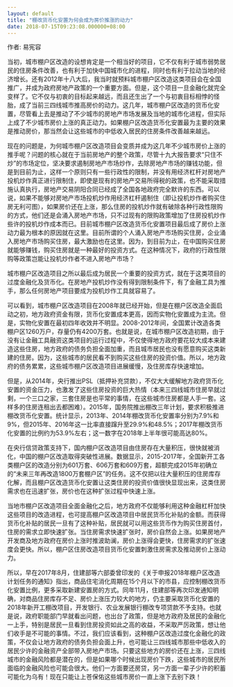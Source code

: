 ```yaml
---
layout: default
title: "棚改货币化安置为何会成为房价推涨的动力"
date: 2018-07-15T09:23:08.000000+08:00
---
```


作者: 易宪容

当初，城市棚户区改造的设想肯定是一个相当好的项目，它不仅有利于城市弱势居民的住房条件改善，也有利于加快中国城市化的进程，同时也有利于拉动当地的经济增长。还有2012年十八大后，我当时就预料城市棚户区改造这类项目会在全国推广，并成为政府房地产政策的一个重要方面。但是，这个项目一旦金融化就完全变样了。它不仅与初衷的目标起来越远，而且还生出了一个与初衷目标相悖的怪胎，成了当前三四线城市推高房价的动力。这几年，城市棚户区改造的货币化安置，尽管看上去是推动了不少城市的房地产市场发展及当地的城市化进程，但实际上成了不少城市房价上涨的真正动力。如果棚户区改造货币化安置最为主要的效果是推动房价，那当然会让这些城市的中低收入居民的住房条件改善越来越远。

现在的问题是，为何城市棚户区改造项目会变质并成为这几年不少城市房价上涨的推手呢？问题的核心就在于当前房地产的整个政策，尽管十九大报告要求“只住不炒”的市场定位，坚决要求遏制房地产市场炒作，去除房地产市场的赚钱功能，但是到目前为止，这样一个原则只有一些行政性的限制，并没有用经济杠杆对房地产投机炒作真正进行限制住，即使是现有的房地产交易所得税的政策，也不能采取措施认真执行，房地产交易阴阳合同已经成了全国各地政府完全默许的东西。可以说，如果不能够对房地产市场投机炒作用经济杠杆遏制住（即让投机炒作者购买住房无利可图），如果房价还在上涨，那么住房的投机炒作就有破除各种行政性限购的方式，他们还是会涌入房地产市场，只不过现有的限购政策增加了住房投机炒作些许的投机炒作成本而已。目前城市棚户区改造货币化安置项目最后成了房价上涨动力最为根本的原因就在这里。目前所谓的个人涌入房地产市场购买住房，企业涌入房地产市场购买住房，最大激励也在这里。因为，到目前为止，在中国购买住房就能够赚钱，购买住房就是一种最好的投资方式。在这种情况下，政府的行政性限购等政策岂能让投机炒作者不进入房地产市场？

城市棚户区改造项目之所以最后成为居民一个重要的投资方式，就在于这类项目的过度金融化及货币化。在房地产投机炒作没有得到限制条件下，有了金融工具为推手，那么任何房地产项目要成为投机炒作工具就容易了。

可以看到，城市棚户区改造项目在2008年就已经开始，但是在棚户区改造全面启动之初，地方政府资金有限，货币化安置成本更高，因而实物化安置成为主流。但是，实物化安置在最初四年收效并不明显。2008-2012年间，全国累计改造各类棚户区1260万户，存量仍有4200万套。也就是说，在城市棚户区改造初期，由于没有让金融工具融资这类项目的运行过程中，不仅使得地方政府要花较大成本来建造这些住房，地方政府的债务负担全面加重，而且城市居民也没有愿意购买这类新建的住房。因为，这些城市的居民看不到购买这些住房的投资价值。所以，地方政府的债务累累，这些城市棚户区改造项目进展缓慢，及住房库存快速增加。

但是，从2014年，央行推出PSL（抵押补充贷款），不仅大大缓解地方政府货币化安置的资金压力，也激发了这些住房投资的巨大热情（本来三四线城市住房早就过剩，一个三口之家，三套住房是也平常的事情，在这些城市住房都是人手一套。这样多的住房连租出去都困难）。2015年，国务院推出棚改三年计划，要求积极推进棚改货币化安置。统计显示，2013年、2014年棚改货币化安置率分别为7.9%和9%，但2015年、2016年这一比率直接蹿升至29.9%和48.5%；2017年棚改货币化安置的比例约为53.9%左右；这一数字在2018年上半年很可能高达80%。

在央行信贷政策支持下，国内棚户区改造项目由住房存在大量积压，很快就被消化，中国的棚户区改造取得突破性进展。数据显示，2015-2017年，全国新开工各类棚户区的改造分别为601万套、606万套和609万套，超额完成2015年初确立的“未来三年再改造1800万套棚户区”的任务。这不仅把以往大量积压的住房库存化解，而且棚户区改造货币化安置让这类住房的投资价值很快显现出来，这类住房需求也在迅速扩张，房价也在这种扩张过程中快速上涨。

当地市棚户区改造项目全面金融化之后，地方政府不仅能够利用这种金融杠杆加快这些项目的改造进程，也可提高棚户区改造项目中居民货币化补贴的金额。而获得货币化补贴的居民一旦有了这种补贴，居民就可以用这些货币作为购买住房首付，住房的需求立即快速扩张。当住房需求快速扩张时，房价自然会上涨。如果房地产开发商及地方政府在房价上涨时推波助澜，房价上涨得会更快，住房需求的扩张速度会更快。所以，棚户区住房改造项目货币化安置刺激住房需求及推动房价上涨动力。

所以，早在2017年8月，住建部等六部委曾印发的《关于申报2018年棚户区改造计划任务的通知》指出，商品住宅消化周期在15个月以下的市县，应控制棚改货币化安置比例，更多采取新建安置房的方式。同年11月，住建部等再次印发通知明确，对商品住房库存不足、房价上涨压力较大的地方，仍主要采取货币化安置的2018年新开工棚改项目，开发银行、农业发展银行棚改专项贷款不予支持。也就是说，政府职能部门早就看出问题，也出台了政策，但是地方政府及居民的金融化一上手，特别是居民一旦看到住房投资如此之高的收益，不采取严厉政策，想让他们收手是不可能的事情。不过，我们应该看到，这种棚户区改造过度化金融化的政策，不仅会让地方政府的债务负担会面上升，也可能让三四线城市那些中低收入的居民少许的金融资产全部带入房地产市场。只要这些地方的房价还在上涨，三四线城市的金融风险都是潜在的，但是如果哪个时候出现房价下跌，这些城市的居民所面临的金融风险也可能会很大。他们一方面要还房贷，另一方面一辈子少许的积蓄可能化为乌有！现在只能让上苍保佑这些城市房价一直上涨下去别下跌！

